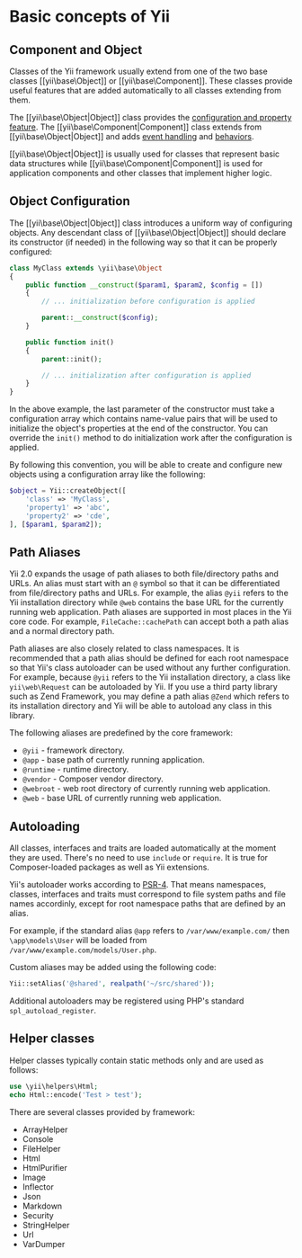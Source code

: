 Basic concepts of Yii
=====================


Component and Object
--------------------

Classes of the Yii framework usually extend from one of the two base classes [[yii\base\Object]] or [[yii\base\Component]].
These classes provide useful features that are added automatically to all classes extending from them.

The [[yii\base\Object|Object]] class provides the [configuration and property feature](../api/base/Object.md).
The [[yii\base\Component|Component]] class extends from [[yii\base\Object|Object]] and adds
[event handling](events.md) and [behaviors](behaviors.md).

[[yii\base\Object|Object]] is usually used for classes that represent basic data structures while
[[yii\base\Component|Component]] is used for application components and other classes that implement higher logic.


Object Configuration
--------------------

The [[yii\base\Object|Object]] class introduces a uniform way of configuring objects. Any descendant class
of [[yii\base\Object|Object]] should declare its constructor (if needed) in the following way so that
it can be properly configured:

```php
class MyClass extends \yii\base\Object
{
    public function __construct($param1, $param2, $config = [])
    {
        // ... initialization before configuration is applied

        parent::__construct($config);
    }

    public function init()
    {
        parent::init();

        // ... initialization after configuration is applied
    }
}
```

In the above example, the last parameter of the constructor must take a configuration array
which contains name-value pairs that will be used to initialize the object's properties at the end of the constructor.
You can override the `init()` method to do initialization work after the configuration is applied.

By following this convention, you will be able to create and configure new objects
using a configuration array like the following:

```php
$object = Yii::createObject([
    'class' => 'MyClass',
    'property1' => 'abc',
    'property2' => 'cde',
], [$param1, $param2]);
```


Path Aliases
------------

Yii 2.0 expands the usage of path aliases to both file/directory paths and URLs. An alias
must start with an `@` symbol so that it can be differentiated from file/directory paths and URLs.
For example, the alias `@yii` refers to the Yii installation directory while `@web` contains the base URL for the currently running web application. Path aliases are supported in most places in the Yii core code. For example, `FileCache::cachePath` can accept both a path alias and a normal directory path.

Path aliases are also closely related to class namespaces. It is recommended that a path
alias should be defined for each root namespace so that Yii's class autoloader can be used without
any further configuration. For example, because `@yii` refers to the Yii installation directory,
a class like `yii\web\Request` can be autoloaded by Yii. If you use a third party library
such as Zend Framework, you may define a path alias `@Zend` which refers to its installation
directory and Yii will be able to autoload any class in this library.

The following aliases are predefined by the core framework:

- `@yii` - framework directory.
- `@app` - base path of currently running application.
- `@runtime` - runtime directory.
- `@vendor` - Composer vendor directory.
- `@webroot` - web root directory of currently running web application.
- `@web` - base URL of currently running web application.

Autoloading
-----------

All classes, interfaces and traits are loaded automatically at the moment they are used. There's no need to use `include` or `require`. It is true for Composer-loaded packages as well as Yii extensions.

Yii's autoloader works according to [PSR-4](https://github.com/php-fig/fig-standards/blob/master/proposed/psr-4-autoloader/psr-4-autoloader.md).
That means namespaces, classes, interfaces and traits must correspond to file system paths and file names accordinly, except for root namespace paths that are defined by an alias.

For example, if the standard alias `@app` refers to `/var/www/example.com/` then `\app\models\User` will be loaded from `/var/www/example.com/models/User.php`.

Custom aliases may be added using the following code:

```php
Yii::setAlias('@shared', realpath('~/src/shared'));
```

Additional autoloaders may be registered using PHP's standard `spl_autoload_register`.

Helper classes
--------------

Helper classes typically contain static methods only and are used as follows:

```php
use \yii\helpers\Html;
echo Html::encode('Test > test');
```

There are several classes provided by framework:

- ArrayHelper
- Console
- FileHelper
- Html
- HtmlPurifier
- Image
- Inflector
- Json
- Markdown
- Security
- StringHelper
- Url
- VarDumper

